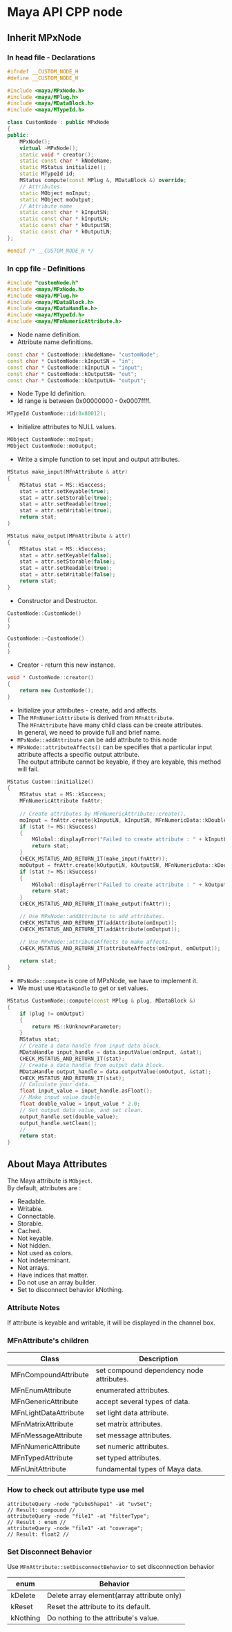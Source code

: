 # Maya API CPP node

## Inherit MPxNode

### In head file - Declarations

```cpp
#ifndef __CUSTOM_NODE_H
#define __CUSTOM_NODE_H

#include <maya/MPxNode.h>
#include <maya/MPlug.h>
#include <maya/MDataBlock.h>
#include <maya/MTypeId.h>

class CustomNode : public MPxNode
{
public:
    MPxNode();
    virtual ~MPxNode();
    static void * creator();
    static const char * kNodeName;
    static MStatus initialize();
    static MTypeId id;
    MStatus compute(const MPlug &, MDataBlock &) override;
    // Attributes
    static MObject moInput;
    static MObject moOutput;
    // Attribute name
    static const char * kInputSN;
    static const char * kInputLN;
    static const char * kOutputSN;
    static const char * kOutputLN;
};

#endif /* __CUSTOM_NODE_H */
```

### In cpp file - Definitions

```cpp
#include "customNode.h"
#include <maya/MPxNode.h>
#include <maya/MPlug.h>
#include <maya/MDataBlock.h>
#include <maya/MDataHandle.h>
#include <maya/MTypeId.h>
#include <maya/MFnNumericAttribute.h>
```

+ Node name definition.
+ Attribute name definitions.

```cpp
const char * CustomNode::kNodeName= "customNode";
const char * CustomNode::kInputSN = "in";
const char * CustomNode::kInputLN = "input";
const char * CustomNode::kOutputSN= "out";
const char * CustomNode::kOutputLN= "output";
```

+ Node Type Id definition.
+ Id range is between 0x00000000 - 0x0007ffff.

```cpp
MTypeId CustomNode::id(0x80012);
```

+ Initialize attributes to NULL values.

```cpp
MObject CustomNode::moInput;
MObject CustomNode::moOutput;
```

+ Write a simple function to set input and output attributes.

```cpp
MStatus make_input(MFnAttribute & attr)
{
    MStatus stat = MS::kSuccess;
    stat = attr.setKeyable(true);
    stat = attr.setStorable(true);
    stat = attr.setReadable(true);
    stat = attr.setWritable(true);
    return stat;
}

MStatus make_output(MFnAttribute & attr)
{
    MStatus stat = MS::kSuccess;
    stat = attr.setKeyable(false);
    stat = attr.setStorable(false);
    stat = attr.setReadable(true);
    stat = attr.setWritable(false);
    return stat;
}
```

+ Constructor and Destructor.

```cpp
CustomNode::CustomNode()
{
}

CustomNode::~CustomNode()
{
}
```

+ Creator - return this new instance.

```cpp
void * CustomNode::creator()
{
    return new CustomNode();
}
```

+ Initialize your attributes - create, add and affects.
+ The `MFnNumericAttribute` is derived from `MFnAttribute`.</br>
  The `MFnAttribute` have many child class can be create attributes.</br>
  In general, we need to provide full and brief name.</br>
+ `MPxNode::addAttribute` can be add attribute to this node</br>
+ `MPxNode::attributeAffects()` can be specifies that a particular input</br>
  attribute affects a specific output attribute.</br>
  The output attribute cannot be keyable, if they are keyable, this method will fail.

```cpp
MStatus Custom::initialize()
{
    MStatus stat = MS::kSuccess;
    MFnNumericAttribute fnAttr;
    
    // Create attributes by MFnNumericAttribute::create().
    moInput = fnAttr.create(kInputLN, kInputSN, MFnNumericData::kDouble, 0.0, &stat);
    if (stat != MS::kSuccess)
    {
        MGlobal::displayError("Failed to create attribute : " + kInputLN);
        return stat;
    }
    CHECK_MSTATUS_AND_RETURN_IT(make_input(fnAttr));
    moOutput = fnAttr.create(kOutputLN, kOutputSN, MFnNumericData::kDouble, 0.0, &stat);
    if (stat != MS::kSuccess)
    {
        MGlobal::displayError("Failed to create attribute : " + kOutputLN);
        return stat;
    }
    CHECK_MSTATUS_AND_RETURN_IT(make_output(fnAttr));

    // Use MPxNode::addAttribute to add attributes.
    CHECK_MSTATUS_AND_RETURN_IT(addAttribute(omInput));
    CHECK_MSTATUS_AND_RETURN_IT(addAttribute(omOutput));

    // Use MPxNode::attributeAffects to make affects.
    CHECK_MSTATUS_AND_RETURN_IT(attributeAffects(omInput, omOutput));
    
    return stat;
}
```

+ `MPxNode::compute` is core of MPxNode, we have to implement it.
+ We must use `MDataHandle` to get or set values.

```cpp
MStatus CustomNode::compute(const MPlug & plug, MDataBlock &)
{
    if (plug != omOutput)
    {
        return MS::kUnknownParameter;
    }
    MStatus stat;
    // Create a data handle from input data block.
    MDataHandle input_handle = data.inputValue(omInput, &stat);
    CHECK_MSTATUS_AND_RETURN_IT(stat);
    // Create a data handle from output data block.
    MDataHandle output_handle = data.outputValue(omOutput, &stat);
    CHECK_MSTATUS_AND_RETURN_IT(stat);
    // Calculate your data.
    float input_value = input_handle.asFloat();
    // Make input value double.
    float double_value = input_value * 2.0;
    // Set output data value, and set clean.
    output_handle.set(double_value);
    output_handle.setClean();
    //
    return stat;
}
```

## About Maya Attributes

The Maya attribute is `MObject`.</br>
By default, attributes are :

+ Readable.
+ Writable.
+ Connectable.
+ Storable.
+ Cached.
+ Not keyable.
+ Not hidden.
+ Not used as colors.
+ Not indeterminant.
+ Not arrays.
+ Have indices that matter.
+ Do not use an array builder.
+ Set to disconnect behavior kNothing.

### Attribute Notes

If attribute is keyable and writable, it will be displayed in the channel box.</br>

### MFnAttribute's children

| Class                | Description                                   |
| -------------------- | --------------------------------------------- |
| MFnCompoundAttribute | set compound dependency node attributes.      |
| MFnEnumAttribute     | enumerated attributes.                        |
| MFnGenericAttribute  | accept several types of data.                 |
| MFnLightDataAttribute| set light data attribute.                     |
| MFnMatrixAttribute   | set matrix attributes.                        |
| MFnMessageAttribute  | set message attributes.                       |
| MFnNumericAttribute  | set numeric attributes.                       |
| MFnTypedAttribute    | set typed attributes.                         |
| MFnUnitAttribute     | fundamental types of Maya data.               |

### How to check out attribute type use mel

```mel
attributeQuery -node "pCubeShape1" -at "uvSet";
// Result: compound //
attributeQuery -node "file1" -at "filterType";
// Result : enum //
attributeQuery -node "file1" -at "coverage";
// Result: float2 //
```

### Set Disconnect Behavior

Use `MFnAttribute::setDisconnectBehavior` to set disconnection behavior</br>

| enum       | Behavior                                  |
| ---------- | ----------------------------------------- |
| kDelete    | Delete array element(array attribute only)|
| kReset     | Reset the attribute to its default.       |
| kNothing   | Do nothing to the attribute's value.      |
